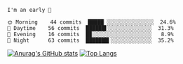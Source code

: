 <!--START_SECTION:productive-box-in-readme-->
```text
I'm an early 🐥

🌞 Morning    44 commits  █████▏░░░░░░░░░░░░░░░  24.6%
🌆 Daytime    56 commits  ██████▌░░░░░░░░░░░░░░  31.3%
🌃 Evening    16 commits  █▉░░░░░░░░░░░░░░░░░░░   8.9%
🌚 Night      63 commits  ███████▍░░░░░░░░░░░░░  35.2%
```
<!--END_SECTION:productive-box-in-readme-->
[![Anurag's GitHub stats](https://github-readme-stats.vercel.app/api?username=tykeaboyloy&count_private=true&theme=vue-dark&show_icons=true)](https://github.com/anuraghazra/github-readme-stats)
[![Top Langs](https://github-readme-stats.vercel.app/api/top-langs/?username=tykeaboyloy&layout=compact&theme=vue-dark&langs_count=8)](https://github.com/anuraghazra/github-readme-stats)
